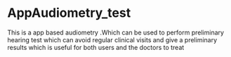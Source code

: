 # AppAudiometry_test
This is a app based audiometry .Which can be used to perform preliminary hearing test which can avoid regular clinical visits and give a preliminary results which is useful for both users and the doctors to treat
